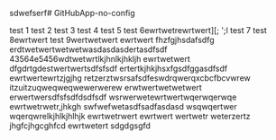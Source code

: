 sdwefserf# GitHubApp-no-config

test 1
test 2
test 3
test 4
test 5
test 6ewrtwetrewrtwert\][;
';l
test 7
test 8ewrtwert
test 9wertwetwert
ewrtwert
fhzfgjhsdafsdfg
erdtwetwertwetwetwasdasdasdertasdfsdf
43564e5456wdtwetwrtlkjhnlkjhkljh
ewrtwetwert
dfgdrtgdestwertwertsdfsfsdf
ertertkjhkjhsxfgsdfggasdfsdf
ewrtwertewrtzjgjhg
retzerztwsrsafsdfeswdrqwerqxcbcfbcvwrew
itzuitzuqweqweqwewerwerew
erwtwertwetwetwert
erwertwersdfsfsdfdsdfsdf
wsrwerwetewrtwertwqerwqerwqe
ewrtwetrwetr,jhkgh
swfwefwetasdfsadfasdasd
wsqwqertwer
wqerqwrelkjhlkjhlhjk
ewrtwetrwert
ewrtwert
wertwetr
weterzertz
jhgfcjhgcghfcd
ewrtwetert
sdgdgsgfd
